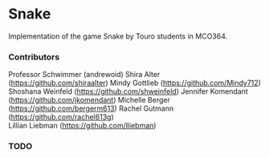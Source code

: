 # Snake
Implementation of the game Snake by Touro students in MCO364.

### Contributors
Professor Schwimmer (andrewoid)
Shira Alter (https://github.com/shiraalter)
Mindy Gottlieb (https://github.com/Mindy712)
Shoshana Weinfeld (https://github.com/shweinfeld) 
Jennifer Komendant (https://github.com/jkomendant)
Michelle Berger (https://github.com/bergerm613)
Rachel Gutmann (https://github.com/rachel613g)  
Lillian Liebman (https://github.com/lliebman)

### TODO
